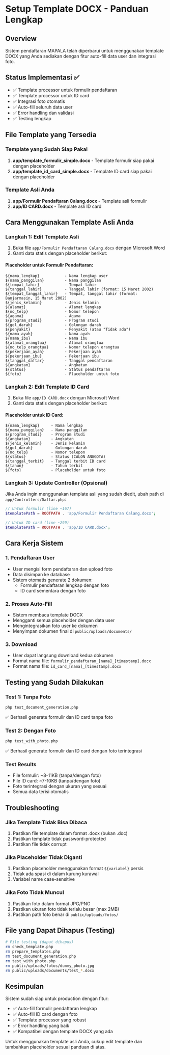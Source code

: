 # Setup Template DOCX - Panduan Lengkap

## Overview
Sistem pendaftaran MAPALA telah diperbarui untuk menggunakan template DOCX yang Anda sediakan dengan fitur auto-fill data user dan integrasi foto.

## Status Implementasi ✅
- ✅ Template processor untuk formulir pendaftaran
- ✅ Template processor untuk ID card  
- ✅ Integrasi foto otomatis
- ✅ Auto-fill seluruh data user
- ✅ Error handling dan validasi
- ✅ Testing lengkap

## File Template yang Tersedia

### Template yang Sudah Siap Pakai
1. **app/template_formulir_simple.docx** - Template formulir siap pakai dengan placeholder
2. **app/template_id_card_simple.docx** - Template ID card siap pakai dengan placeholder

### Template Asli Anda
1. **app/Formulir Pendaftaran Calang.docx** - Template asli formulir
2. **app/ID CARD.docx** - Template asli ID card

## Cara Menggunakan Template Asli Anda

### Langkah 1: Edit Template Asli
1. Buka file `app/Formulir Pendaftaran Calang.docx` dengan Microsoft Word
2. Ganti data statis dengan placeholder berikut:

#### Placeholder untuk Formulir Pendaftaran:
```
${nama_lengkap}           - Nama lengkap user
${nama_panggilan}         - Nama panggilan
${tempat_lahir}           - Tempat lahir
${tanggal_lahir}          - Tanggal lahir (format: 15 Maret 2002)
${tempat_tanggal_lahir}   - Tempat, tanggal lahir (format: Banjarmasin, 15 Maret 2002)
${jenis_kelamin}          - Jenis kelamin
${alamat}                 - Alamat lengkap
${no_telp}                - Nomor telepon
${agama}                  - Agama
${program_studi}          - Program studi
${gol_darah}              - Golongan darah
${penyakit}               - Penyakit (atau "Tidak ada")
${nama_ayah}              - Nama ayah
${nama_ibu}               - Nama ibu
${alamat_orangtua}        - Alamat orangtua
${no_telp_orangtua}       - Nomor telepon orangtua
${pekerjaan_ayah}         - Pekerjaan ayah
${pekerjaan_ibu}          - Pekerjaan ibu
${tanggal_daftar}         - Tanggal pendaftaran
${angkatan}               - Angkatan
${status}                 - Status pendaftaran
${foto}                   - Placeholder untuk foto
```

### Langkah 2: Edit Template ID Card
1. Buka file `app/ID CARD.docx` dengan Microsoft Word
2. Ganti data statis dengan placeholder berikut:

#### Placeholder untuk ID Card:
```
${nama_lengkap}     - Nama lengkap
${nama_panggilan}   - Nama panggilan
${program_studi}    - Program studi
${angkatan}         - Angkatan
${jenis_kelamin}    - Jenis kelamin
${gol_darah}        - Golongan darah
${no_telp}          - Nomor telepon
${status}           - Status (CALON ANGGOTA)
${tanggal_terbit}   - Tanggal terbit ID card
${tahun}            - Tahun terbit
${foto}             - Placeholder untuk foto
```

### Langkah 3: Update Controller (Opsional)
Jika Anda ingin menggunakan template asli yang sudah diedit, ubah path di `app/Controllers/Daftar.php`:

```php
// Untuk formulir (line ~167)
$templatePath = ROOTPATH . 'app/Formulir Pendaftaran Calang.docx';

// Untuk ID card (line ~299) 
$templatePath = ROOTPATH . 'app/ID CARD.docx';
```

## Cara Kerja Sistem

### 1. Pendaftaran User
- User mengisi form pendaftaran dan upload foto
- Data disimpan ke database
- Sistem otomatis generate 2 dokumen:
  - Formulir pendaftaran lengkap dengan foto
  - ID card sementara dengan foto

### 2. Proses Auto-Fill
- Sistem membaca template DOCX
- Mengganti semua placeholder dengan data user
- Mengintegrasikan foto user ke dokumen
- Menyimpan dokumen final di `public/uploads/documents/`

### 3. Download
- User dapat langsung download kedua dokumen
- Format nama file: `formulir_pendaftaran_[nama]_[timestamp].docx`
- Format nama file: `id_card_[nama]_[timestamp].docx`

## Testing yang Sudah Dilakukan

### Test 1: Tanpa Foto
```bash
php test_document_generation.php
```
✅ Berhasil generate formulir dan ID card tanpa foto

### Test 2: Dengan Foto
```bash
php test_with_photo.php
```
✅ Berhasil generate formulir dan ID card dengan foto terintegrasi

### Test Results
- File formulir: ~8-11KB (tanpa/dengan foto)
- File ID card: ~7-10KB (tanpa/dengan foto)
- Foto terintegrasi dengan ukuran yang sesuai
- Semua data terisi otomatis

## Troubleshooting

### Jika Template Tidak Bisa Dibaca
1. Pastikan file template dalam format .docx (bukan .doc)
2. Pastikan template tidak password-protected
3. Pastikan file tidak corrupt

### Jika Placeholder Tidak Diganti
1. Pastikan placeholder menggunakan format `${variabel}` persis
2. Tidak ada spasi di dalam kurung kurawal
3. Variabel name case-sensitive

### Jika Foto Tidak Muncul
1. Pastikan foto dalam format JPG/PNG
2. Pastikan ukuran foto tidak terlalu besar (max 2MB)
3. Pastikan path foto benar di `public/uploads/fotos/`

## File yang Dapat Dihapus (Testing)
```bash
# File testing (dapat dihapus)
rm check_template.php
rm prepare_templates.php  
rm test_document_generation.php
rm test_with_photo.php
rm public/uploads/fotos/dummy_photo.jpg
rm public/uploads/documents/test_*.docx
```

## Kesimpulan

Sistem sudah siap untuk production dengan fitur:
- ✅ Auto-fill formulir pendaftaran lengkap
- ✅ Auto-fill ID card dengan foto
- ✅ Template processor yang robust
- ✅ Error handling yang baik
- ✅ Kompatibel dengan template DOCX yang ada

Untuk menggunakan template asli Anda, cukup edit template dan tambahkan placeholder sesuai panduan di atas.